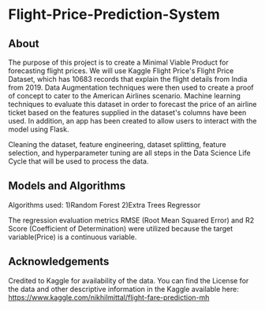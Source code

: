 # Flight-Price-Prediction-System

## About
The purpose of this project is to create a Minimal Viable Product for forecasting flight prices. We will use Kaggle Flight Price's Flight Price Dataset, which has 10683 records that explain the flight details from India from 2019. Data Augmentation techniques were then used to create a proof of concept to cater to the American Airlines scenario. Machine learning techniques to evaluate this dataset in order to forecast the price of an airline ticket based on the features supplied in the dataset's columns have been used. In addition, an app has been created to allow users to interact with the model using Flask.

Cleaning the dataset, feature engineering, dataset splitting, feature selection, and hyperparameter tuning are all steps in the Data Science Life Cycle that will be used to process the data.
 
## Models and Algorithms
Algorithms used:
1)Random Forest
2)Extra Trees Regressor

The regression evaluation metrics RMSE (Root Mean Squared Error) and R2 Score (Coefficient of Determination) were utilized because the target variable(Price) is a continuous variable.

## Acknowledgements
Credited to Kaggle for availability of the data. You can find the License for the data and other descriptive information in the Kaggle available here:
https://www.kaggle.com/nikhilmittal/flight-fare-prediction-mh

